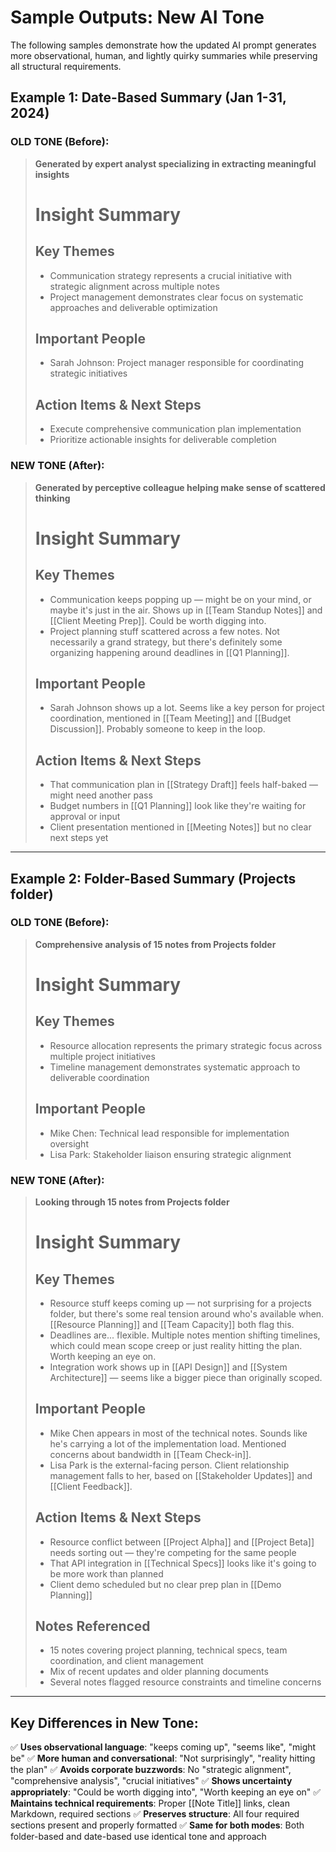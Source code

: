 # Sample Outputs: New AI Tone

The following samples demonstrate how the updated AI prompt generates more observational, human, and lightly quirky summaries while preserving all structural requirements.

## Example 1: Date-Based Summary (Jan 1-31, 2024)

### OLD TONE (Before):
> **Generated by expert analyst specializing in extracting meaningful insights**
> 
> # Insight Summary
> 
> ## Key Themes
> - Communication strategy represents a crucial initiative with strategic alignment across multiple notes
> - Project management demonstrates clear focus on systematic approaches and deliverable optimization
> 
> ## Important People
> - Sarah Johnson: Project manager responsible for coordinating strategic initiatives
> 
> ## Action Items & Next Steps
> - Execute comprehensive communication plan implementation
> - Prioritize actionable insights for deliverable completion

### NEW TONE (After):
> **Generated by perceptive colleague helping make sense of scattered thinking**
> 
> # Insight Summary
> 
> ## Key Themes
> - Communication keeps popping up — might be on your mind, or maybe it's just in the air. Shows up in [[Team Standup Notes]] and [[Client Meeting Prep]]. Could be worth digging into.
> - Project planning stuff scattered across a few notes. Not necessarily a grand strategy, but there's definitely some organizing happening around deadlines in [[Q1 Planning]].
> 
> ## Important People
> - Sarah Johnson shows up a lot. Seems like a key person for project coordination, mentioned in [[Team Meeting]] and [[Budget Discussion]]. Probably someone to keep in the loop.
> 
> ## Action Items & Next Steps
> - That communication plan in [[Strategy Draft]] feels half-baked — might need another pass
> - Budget numbers in [[Q1 Planning]] look like they're waiting for approval or input
> - Client presentation mentioned in [[Meeting Notes]] but no clear next steps yet

---

## Example 2: Folder-Based Summary (Projects folder)

### OLD TONE (Before):
> **Comprehensive analysis of 15 notes from Projects folder**
> 
> # Insight Summary
> 
> ## Key Themes
> - Resource allocation represents the primary strategic focus across multiple project initiatives
> - Timeline management demonstrates systematic approach to deliverable coordination
> 
> ## Important People
> - Mike Chen: Technical lead responsible for implementation oversight
> - Lisa Park: Stakeholder liaison ensuring strategic alignment

### NEW TONE (After):
> **Looking through 15 notes from Projects folder**
> 
> # Insight Summary
> 
> ## Key Themes
> - Resource stuff keeps coming up — not surprising for a projects folder, but there's some real tension around who's available when. [[Resource Planning]] and [[Team Capacity]] both flag this.
> - Deadlines are... flexible. Multiple notes mention shifting timelines, which could mean scope creep or just reality hitting the plan. Worth keeping an eye on.
> - Integration work shows up in [[API Design]] and [[System Architecture]] — seems like a bigger piece than originally scoped.
> 
> ## Important People
> - Mike Chen appears in most of the technical notes. Sounds like he's carrying a lot of the implementation load. Mentioned concerns about bandwidth in [[Team Check-in]].
> - Lisa Park is the external-facing person. Client relationship management falls to her, based on [[Stakeholder Updates]] and [[Client Feedback]].
> 
> ## Action Items & Next Steps
> - Resource conflict between [[Project Alpha]] and [[Project Beta]] needs sorting out — they're competing for the same people
> - That API integration in [[Technical Specs]] looks like it's going to be more work than planned
> - Client demo scheduled but no clear prep plan in [[Demo Planning]]
> 
> ## Notes Referenced
> - 15 notes covering project planning, technical specs, team coordination, and client management
> - Mix of recent updates and older planning documents
> - Several notes flagged resource constraints and timeline concerns

---

## Key Differences in New Tone:

✅ **Uses observational language**: "keeps coming up", "seems like", "might be"
✅ **More human and conversational**: "Not surprisingly", "reality hitting the plan"
✅ **Avoids corporate buzzwords**: No "strategic alignment", "comprehensive analysis", "crucial initiatives"
✅ **Shows uncertainty appropriately**: "Could be worth digging into", "Worth keeping an eye on"
✅ **Maintains technical requirements**: Proper [[Note Title]] links, clean Markdown, required sections
✅ **Preserves structure**: All four required sections present and properly formatted
✅ **Same for both modes**: Both folder-based and date-based use identical tone and approach 